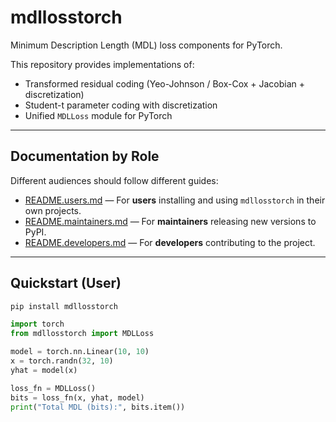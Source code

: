 
# mdllosstorch

Minimum Description Length (MDL) loss components for PyTorch.

This repository provides implementations of:

- Transformed residual coding (Yeo-Johnson / Box-Cox + Jacobian + discretization)
- Student-t parameter coding with discretization
- Unified `MDLLoss` module for PyTorch

---

## Documentation by Role

Different audiences should follow different guides:

- [README.users.md](README.users.md) — For **users** installing and using `mdllosstorch` in their own projects.
- [README.maintainers.md](README.maintainers.md) — For **maintainers** releasing new versions to PyPI.
- [README.developers.md](README.developers.md) — For **developers** contributing to the project.

---

## Quickstart (User)
```bash
pip install mdllosstorch
```

```python
import torch
from mdllosstorch import MDLLoss

model = torch.nn.Linear(10, 10)
x = torch.randn(32, 10)
yhat = model(x)

loss_fn = MDLLoss()
bits = loss_fn(x, yhat, model)
print("Total MDL (bits):", bits.item())
```

